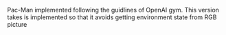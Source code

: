 
Pac-Man implemented following the guidlines of OpenAI gym. This version takes is implemented so that it avoids getting environment state from RGB picture
